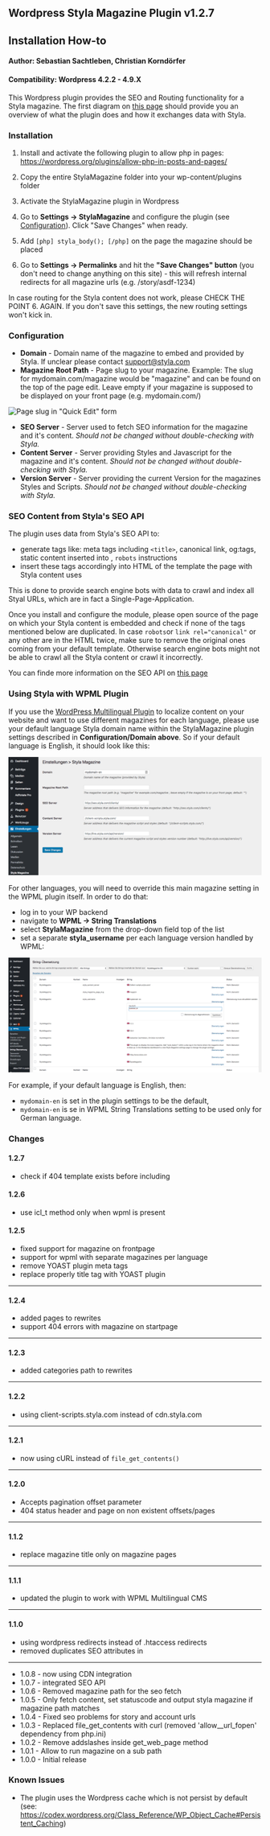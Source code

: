 ## Wordpress Styla Magazine Plugin v1.2.7
## Installation How-to
#### Author: Sebastian Sachtleben, Christian Korndörfer
#### Compatibility: Wordpress 4.2.2 - 4.9.X

This Wordpress plugin provides the SEO and Routing functionality for a Styla magazine. The first diagram on [this page](https://styladocs.atlassian.net/wiki/spaces/CO/pages/9961481/Technical+Integration) should provide you an overview of what the plugin does and how it exchanges data with Styla.

### Installation

1. Install and activate the following plugin to allow php in pages: https://wordpress.org/plugins/allow-php-in-posts-and-pages/

2. Copy the entire StylaMagazine folder into your wp-content/plugins folder

3. Activate the StylaMagazine plugin in Wordpress

4. Go to **Settings -> StylaMagazine** and configure the plugin (see [Configuration](#configuration)). Click "Save Changes" when ready.

5. Add `[php] styla_body(); [/php]` on the page the magazine should be placed

6. Go to **Settings -> Permalinks** and hit the **"Save Changes" button** (you don't need to change anything on this site) - this will refresh internal redirects for all magazine urls (e.g. <magazine path>/story/asdf-1234)
  
In case routing for the Styla content does not work, please CHECK THE POINT 6. AGAIN. If you don't save this settings, the new routing settings won't kick in. 

### Configuration

* **Domain** - Domain name of the magazine to embed and provided by Styla. If unclear please contact support@styla.com
* **Magazine Root Path** - Page slug to your magazine. Example: The slug for mydomain.com/magazine would be "magazine" and can be found on the top of the page edit. Leave empty if your magazine is supposed to be displayed on your front page (e.g. mydomain.com/)

![Page slug in "Quick Edit" form](http://i.imgur.com/vAdGxqk.png)

* **SEO Server** - Server used to fetch SEO information for the magazine and it's content. _Should not be changed without double-checking with Styla._
* **Content Server** - Server providing Styles and Javascript for the magazine and it's content. _Should not be changed without double-checking with Styla._
* **Version Server** - Server providing the current Version for the magazines Styles and Scripts. _Should not be changed without double-checking with Styla._

### SEO Content from Styla's SEO API

The plugin uses data from Styla's SEO API to:
* generate tags like: meta tags including `<title>`, canonical link, og:tags, static content inserted into <body>, `robots` instructions
* insert these tags accordingly into HTML of the template the page with Styla content uses

This is done to provide search engine bots with data to crawl and index all Styal URLs, which are in fact a Single-Page-Application.

Once you install and configure the module, please open source of the page on which your Styla content is embedded and check if none of the tags mentioned below are duplicated. In case `robots`or `link rel="canonical"` or any other are in the HTML twice, make sure to remove the original ones coming from your default template. Otherwise search engine bots might not be able to crawl all the Styla content or crawl it incorrectly.

You can finde more information on the SEO API on [this page](https://styladocs.atlassian.net/wiki/spaces/CO/pages/9961486/SEO+API+and+Sitemaps+Integration)

### Using Styla with WPML Plugin

If you use the [WordPress Multilingual Plugin](https://wpml.org/) to localize content on your website and want to use different magazines for each language, please use your default language Styla domain name within the StylaMagazine plugin settings described in **Configuration/Domain above**. So if your default language is English, it should look like this: 

![Styla plugin settings with default magazine](/wordpress-plugin-settings.png)

For other languages, you will need to override this main magazine setting in the WPML plugin itself. In order to do that: 
* log in to your WP backend
* navigate to **WPML -> String Translations** 
* select **StylaMagazine** from the drop-down field top of the list
* set a separate **styla_username** per each language version handled by WPML:

![WPML plugin settings with translations for other magazines](/wordpress-wpml-translation.png)

For example, if your default language is English, then: 
* `mydomain-en` is set in the plugin settings to be the default,
* `mydomain-en` is se in WPML String Translations setting to be used only for German language.

### Changes

#### 1.2.7
* check if 404 template exists before including

#### 1.2.6
* use icl_t method only when wpml is present

#### 1.2.5
* fixed support for magazine on frontpage
* support for wpml with separate magazines per language
* remove YOAST plugin meta tags
* replace properly title tag with YOAST plugin

---

#### 1.2.4
* added pages to rewrites
* support 404 errors with magazine on startpage

---

#### 1.2.3
* added categories path to rewrites

---

#### 1.2.2
* using client-scripts.styla.com instead of cdn.styla.com

---

#### 1.2.1
* now using cURL instead of `file_get_contents()`

---

#### 1.2.0
* Accepts pagination offset parameter
* 404 status header and page on non existent offsets/pages

---

#### 1.1.2
* replace magazine title only on magazine pages

---

#### 1.1.1
* updated the plugin to work with WPML Multilingual CMS

---

#### 1.1.0
* using wordpress redirects instead of .htaccess redirects
* removed duplicates SEO attributes in <head>

---

* 1.0.8 - now using CDN integration
* 1.0.7 - integrated SEO API
* 1.0.6 - Removed magazine path for the seo fetch
* 1.0.5 - Only fetch content, set statuscode and output styla magazine if magazine path matches
* 1.0.4 - Fixed seo problems for story and account urls
* 1.0.3 - Replaced file_get_contents with curl (removed 'allow__url_fopen' dependency from php.ini)
* 1.0.2 - Remove addslashes inside get_web_page method
* 1.0.1 - Allow to run magazine on a sub path
* 1.0.0 - Initial release

### Known Issues

* The plugin uses the Wordpress cache which is not persist by default (see: https://codex.wordpress.org/Class_Reference/WP_Object_Cache#Persistent_Caching)
